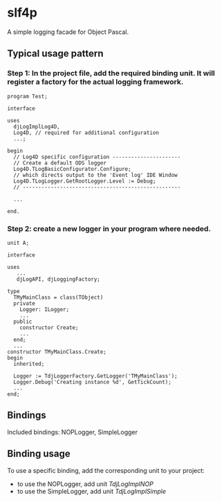 # slf4p
A simple logging facade for Object Pascal.


## Typical usage pattern

### Step 1: In the project file, add the required binding unit. It will register a factory for the actual logging framework.


    program Test;
    
    interface
    
    uses
      djLogImplLog4D,
      Log4D, // required for additional configuration
      ...;
      
    begin
      // Log4D specific configuration ----------------------
      // Create a default ODS logger
      Log4D.TLogBasicConfigurator.Configure;
      // which directs output to the 'Event log' IDE Window
      Log4D.TLogLogger.GetRootLogger.Level := Debug;
      // ---------------------------------------------------
      
      ...
      
    end.


### Step 2: create a new logger in your program where needed. 


    unit A;
    
    interface
    
    uses 
       ...
       djLogAPI, djLoggingFactory;
       
    type
      TMyMainClass = class(TObject)
      private
        Logger: ILogger;
        ...
      public
        constructor Create;
        ...
      end;
      ...
    constructor TMyMainClass.Create;
    begin
      inherited;
      
      Logger := TdjLoggerFactory.GetLogger('TMyMainClass');
      Logger.Debug('Creating instance %d', GetTickCount);
      ...
    end;
    
     
Bindings
--------

Included bindings: NOPLogger, SimpleLogger

Binding usage
-------------

To use a specific binding, add the corresponding unit to your project:

* to use the NOPLogger, add unit *TdjLogImplNOP*
* to use the SimpleLogger, add unit *TdjLogImplSimple*

